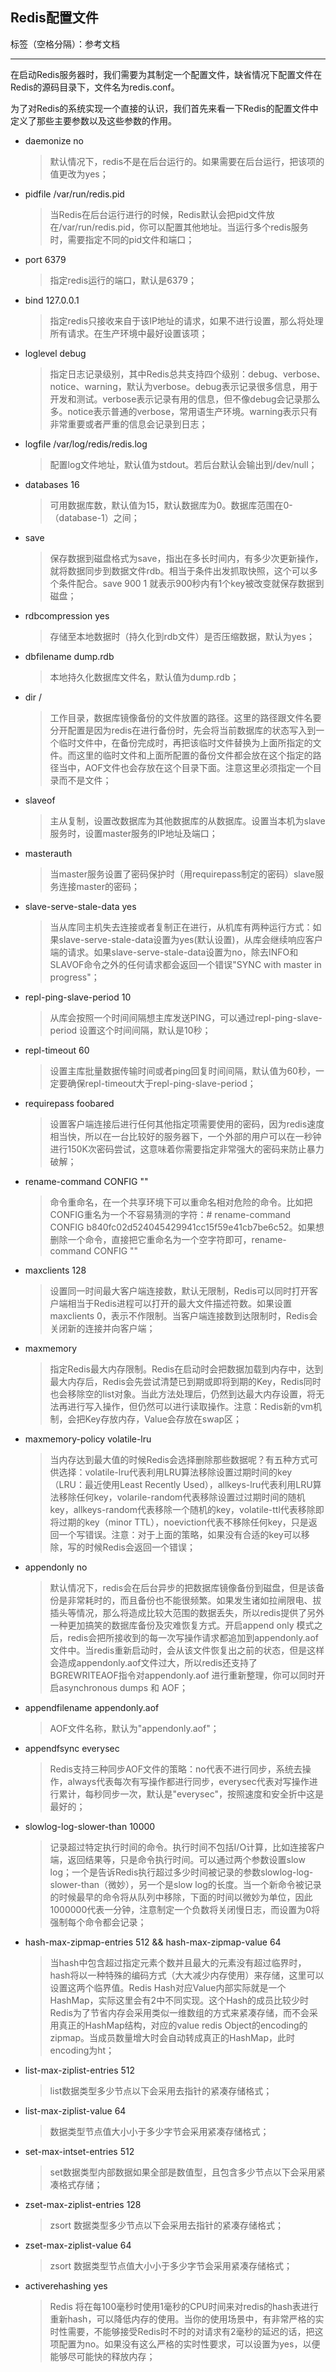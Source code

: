 ﻿## Redis配置文件

标签（空格分隔）：参考文档

---

在启动Redis服务器时，我们需要为其制定一个配置文件，缺省情况下配置文件在Redis的源码目录下，文件名为redis.conf。

为了对Redis的系统实现一个直接的认识，我们首先来看一下Redis的配置文件中定义了那些主要参数以及这些参数的作用。

- daemonize no
    > 默认情况下，redis不是在后台运行的。如果需要在后台运行，把该项的值更改为yes；

- pidfile /var/run/redis.pid
    > 当Redis在后台运行进行的时候，Redis默认会把pid文件放在/var/run/redis.pid，你可以配置其他地址。当运行多个redis服务时，需要指定不同的pid文件和端口；

- port 6379
    > 指定redis运行的端口，默认是6379；

- bind 127.0.0.1
    > 指定redis只接收来自于该IP地址的请求，如果不进行设置，那么将处理所有请求。在生产环境中最好设置该项；

- loglevel debug
    > 指定日志记录级别，其中Redis总共支持四个级别：debug、verbose、notice、warning，默认为verbose。debug表示记录很多信息，用于开发和测试。verbose表示记录有用的信息，但不像debug会记录那么多。notice表示普通的verbose，常用语生产环境。warning表示只有非常重要或者严重的信息会记录到日志；

- logfile /var/log/redis/redis.log
    > 配置log文件地址，默认值为stdout。若后台默认会输出到/dev/null；

- databases 16
    > 可用数据库数，默认值为15，默认数据库为0。数据库范围在0-（database-1）之间；

- save
    > 保存数据到磁盘格式为save，指出在多长时间内，有多少次更新操作，就将数据同步到数据文件rdb。相当于条件出发抓取快照，这个可以多个条件配合。save 900 1 就表示900秒内有1个key被改变就保存数据到磁盘；

- rdbcompression yes
    > 存储至本地数据时（持久化到rdb文件）是否压缩数据，默认为yes；

- dbfilename dump.rdb
    > 本地持久化数据库文件名，默认值为dump.rdb；

- dir /
    > 工作目录，数据库镜像备份的文件放置的路径。这里的路径跟文件名要分开配置是因为redis在进行备份时，先会将当前数据库的状态写入到一个临时文件中，在备份完成时，再把该临时文件替换为上面所指定的文件。而这里的临时文件和上面所配置的备份文件都会放在这个指定的路径当中，AOF文件也会存放在这个目录下面。注意这里必须指定一个目录而不是文件；

- slaveof
    > 主从复制，设置改数据库为其他数据库的从数据库。设置当本机为slave服务时，设置master服务的IP地址及端口；

- masterauth
    > 当master服务设置了密码保护时（用requirepass制定的密码）slave服务连接master的密码；

- slave-serve-stale-data yes
    > 当从库同主机失去连接或者复制正在进行，从机库有两种运行方式：如果slave-serve-stale-data设置为yes(默认设置)，从库会继续响应客户端的请求。如果slave-serve-stale-data设置为no，除去INFO和SLAVOF命令之外的任何请求都会返回一个错误"SYNC with master in progress"；

- repl-ping-slave-period 10
    > 从库会按照一个时间间隔想主库发送PING，可以通过repl-ping-slave-period 设置这个时间间隔，默认是10秒；

- repl-timeout 60
    > 设置主库批量数据传输时间或者ping回复时间间隔，默认值为60秒，一定要确保repl-timeout大于repl-ping-slave-period；

- requirepass foobared
    > 设置客户端连接后进行任何其他指定项需要使用的密码，因为redis速度相当快，所以在一台比较好的服务器下，一个外部的用户可以在一秒钟进行150K次密码尝试，这意味着你需要指定非常强大的密码来防止暴力破解；

- rename-command CONFIG ""
    > 命令重命名，在一个共享环境下可以重命名相对危险的命令。比如把CONFIG重名为一个不容易猜测的字符：# rename-command CONFIG b840fc02d524045429941cc15f59e41cb7be6c52。如果想删除一个命令，直接把它重命名为一个空字符即可，rename-command CONFIG ""

- maxclients 128
    > 设置同一时间最大客户端连接数，默认无限制，Redis可以同时打开客户端相当于Redis进程可以打开的最大文件描述符数。如果设置maxclients 0，表示不作限制。当客户端连接数到达限制时，Redis会关闭新的连接并向客户端；

- maxmemory
    > 指定Redis最大内存限制。Redis在启动时会把数据加载到内存中，达到最大内存后，Redis会先尝试清楚已到期或即将到期的Key，Redis同时也会移除空的list对象。当此方法处理后，仍然到达最大内存设置，将无法再进行写入操作，但仍然可以进行读取操作。注意：Redis新的vm机制，会把Key存放内存，Value会存放在swap区；

- maxmemory-policy volatile-lru
    > 当内存达到最大值的时候Redis会选择删除那些数据呢？有五种方式可供选择：volatile-lru代表利用LRU算法移除设置过期时间的key（LRU：最近使用Least Recently Used），allkeys-lru代表利用LRU算法移除任何key，volarile-random代表移除设置过过期时间的随机key，allkeys-random代表移除一个随机的key，volatile-ttl代表移除即将过期的key（minor TTL），noeviction代表不移除任何key，只是返回一个写错误。注意：对于上面的策略，如果没有合适的key可以移除，写的时候Redis会返回一个错误；

- appendonly no
    > 默认情况下，redis会在后台异步的把数据库镜像备份到磁盘，但是该备份是非常耗时的，而且备份也不能很频繁。如果发生诸如拉闸限电、拔插头等情况，那么将造成比较大范围的数据丢失，所以redis提供了另外一种更加搞笑的数据库备份及灾难恢复方式。开启append only 模式之后，redis会把所接收到的每一次写操作请求都追加到appendonly.aof文件中。当redis重新启动时，会从该文件恢复出之前的状态，但是这样会造成appendonly.aof文件过大，所以redis还支持了BGREWRITEAOF指令对appendonly.aof 进行重新整理，你可以同时开启asynchronous dumps 和 AOF；

- appendfilename appendonly.aof
    > AOF文件名称，默认为"appendonly.aof"；

- appendfsync everysec
    > Redis支持三种同步AOF文件的策略：no代表不进行同步，系统去操作，always代表每次有写操作都进行同步，everysec代表对写操作进行累计，每秒同步一次，默认是"everysec"，按照速度和安全折中这是最好的；

- slowlog-log-slower-than 10000
    > 记录超过特定执行时间的命令。执行时间不包括I/O计算，比如连接客户端，返回结果等，只是命令执行时间。可以通过两个参数设置slow log；一个是告诉Redis执行超过多少时间被记录的参数slowlog-log-slower-than（微妙），另一个是slow log的长度。当一个新命令被记录的时候最早的命令将从队列中移除，下面的时间以微妙为单位，因此1000000代表一分钟，注意制定一个负数将关闭慢日志，而设置为0将强制每个命令都会记录；

- hash-max-zipmap-entries 512 && hash-max-zipmap-value 64
    > 当hash中包含超过指定元素个数并且最大的元素没有超过临界时，hash将以一种特殊的编码方式（大大减少内存使用）来存储，这里可以设置这两个临界值。Redis Hash对应Value内部实际就是一个HashMap，实际这里会有2中不同实现。这个Hash的成员比较少时Redis为了节省内存会采用类似一维数组的方式来紧凑存储，而不会采用真正的HashMap结构，对应的value redis Object的encoding的zipmap。当成员数量增大时会自动转成真正的HashMap，此时encoding为ht；

- list-max-ziplist-entries 512
    > list数据类型多少节点以下会采用去指针的紧凑存储格式；

- list-max-ziplist-value 64
    > 数据类型节点值大小小于多少字节会采用紧凑存储格式；

- set-max-intset-entries 512
    > set数据类型内部数据如果全部是数值型，且包含多少节点以下会采用紧凑格式存储；

- zset-max-ziplist-entries 128
    > zsort 数据类型多少节点以下会采用去指针的紧凑存储格式；

- zset-max-ziplist-value 64
    > zsort 数据类型节点值大小小于多少字节会采用紧凑存储格式；

- activerehashing yes
    > Redis 将在每100毫秒时使用1毫秒的CPU时间来对redis的hash表进行重新hash，可以降低内存的使用。当你的使用场景中，有非常严格的实时性需要，不能够接受Redis时不时的对请求有2毫秒的延迟的话，把这项配置为no。如果没有这么严格的实时性要求，可以设置为yes，以便能够尽可能快的释放内存；
